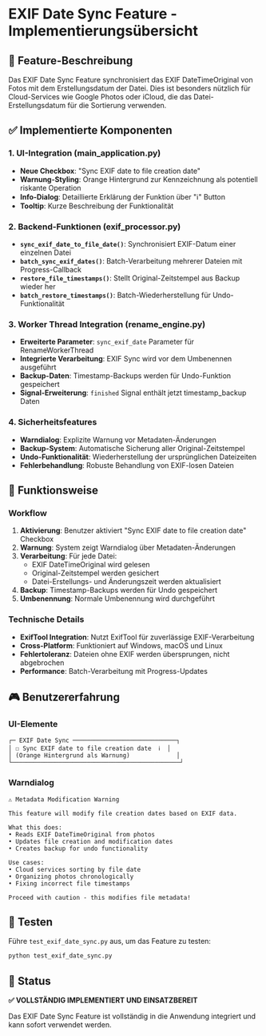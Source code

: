 # EXIF Date Sync Feature - Implementierungsübersicht

## 🎯 Feature-Beschreibung
Das EXIF Date Sync Feature synchronisiert das EXIF DateTimeOriginal von Fotos mit dem Erstellungsdatum der Datei. Dies ist besonders nützlich für Cloud-Services wie Google Photos oder iCloud, die das Datei-Erstellungsdatum für die Sortierung verwenden.

## ✅ Implementierte Komponenten

### 1. UI-Integration (main_application.py)
- **Neue Checkbox**: "Sync EXIF date to file creation date"
- **Warnung-Styling**: Orange Hintergrund zur Kennzeichnung als potentiell riskante Operation
- **Info-Dialog**: Detaillierte Erklärung der Funktion über "ℹ️" Button
- **Tooltip**: Kurze Beschreibung der Funktionalität

### 2. Backend-Funktionen (exif_processor.py)
- **`sync_exif_date_to_file_date()`**: Synchronisiert EXIF-Datum einer einzelnen Datei
- **`batch_sync_exif_dates()`**: Batch-Verarbeitung mehrerer Dateien mit Progress-Callback
- **`restore_file_timestamps()`**: Stellt Original-Zeitstempel aus Backup wieder her
- **`batch_restore_timestamps()`**: Batch-Wiederherstellung für Undo-Funktionalität

### 3. Worker Thread Integration (rename_engine.py)
- **Erweiterte Parameter**: `sync_exif_date` Parameter für RenameWorkerThread
- **Integrierte Verarbeitung**: EXIF Sync wird vor dem Umbenennen ausgeführt
- **Backup-Daten**: Timestamp-Backups werden für Undo-Funktion gespeichert
- **Signal-Erweiterung**: `finished` Signal enthält jetzt timestamp_backup Daten

### 4. Sicherheitsfeatures
- **Warndialog**: Explizite Warnung vor Metadaten-Änderungen
- **Backup-System**: Automatische Sicherung aller Original-Zeitstempel
- **Undo-Funktionalität**: Wiederherstellung der ursprünglichen Dateizeiten
- **Fehlerbehandlung**: Robuste Behandlung von EXIF-losen Dateien

## 🔧 Funktionsweise

### Workflow
1. **Aktivierung**: Benutzer aktiviert "Sync EXIF date to file creation date" Checkbox
2. **Warnung**: System zeigt Warndialog über Metadaten-Änderungen
3. **Verarbeitung**: Für jede Datei:
   - EXIF DateTimeOriginal wird gelesen
   - Original-Zeitstempel werden gesichert
   - Datei-Erstellungs- und Änderungszeit werden aktualisiert
4. **Backup**: Timestamp-Backups werden für Undo gespeichert
5. **Umbenennung**: Normale Umbenennung wird durchgeführt

### Technische Details
- **ExifTool Integration**: Nutzt ExifTool für zuverlässige EXIF-Verarbeitung
- **Cross-Platform**: Funktioniert auf Windows, macOS und Linux
- **Fehlertoleranz**: Dateien ohne EXIF werden übersprungen, nicht abgebrochen
- **Performance**: Batch-Verarbeitung mit Progress-Updates

## 🎮 Benutzererfahrung

### UI-Elemente
```
┌─ EXIF Date Sync ─────────────────────────────┐
│ ☐ Sync EXIF date to file creation date  ℹ️  │
│ (Orange Hintergrund als Warnung)             │
└───────────────────────────────────────────────┘
```

### Warndialog
```
⚠️ Metadata Modification Warning

This feature will modify file creation dates based on EXIF data.

What this does:
• Reads EXIF DateTimeOriginal from photos
• Updates file creation and modification dates
• Creates backup for undo functionality

Use cases:
• Cloud services sorting by file date
• Organizing photos chronologically
• Fixing incorrect file timestamps

Proceed with caution - this modifies file metadata!
```

## 🧪 Testen

Führe `test_exif_date_sync.py` aus, um das Feature zu testen:

```bash
python test_exif_date_sync.py
```

## 🚀 Status
**✅ VOLLSTÄNDIG IMPLEMENTIERT UND EINSATZBEREIT**

Das EXIF Date Sync Feature ist vollständig in die Anwendung integriert und kann sofort verwendet werden.
